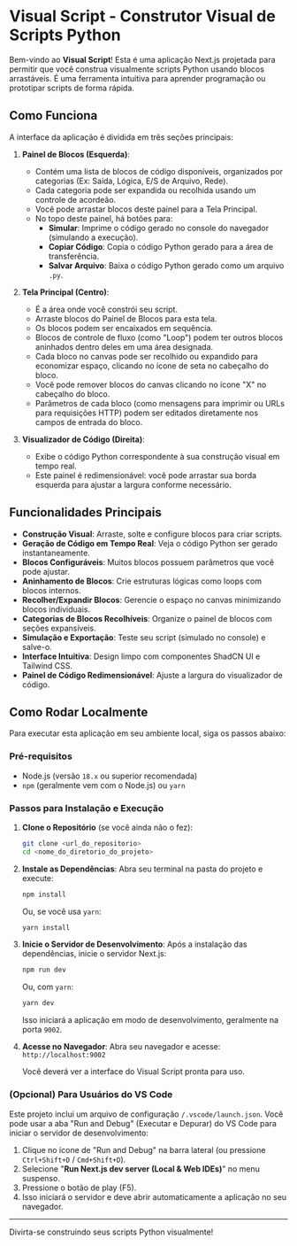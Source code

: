 # Visual Script - Construtor Visual de Scripts Python

Bem-vindo ao **Visual Script**! Esta é uma aplicação Next.js projetada para permitir que você construa visualmente scripts Python usando blocos arrastáveis. É uma ferramenta intuitiva para aprender programação ou prototipar scripts de forma rápida.

## Como Funciona

A interface da aplicação é dividida em três seções principais:

1.  **Painel de Blocos (Esquerda)**:
    *   Contém uma lista de blocos de código disponíveis, organizados por categorias (Ex: Saída, Lógica, E/S de Arquivo, Rede).
    *   Cada categoria pode ser expandida ou recolhida usando um controle de acordeão.
    *   Você pode arrastar blocos deste painel para a Tela Principal.
    *   No topo deste painel, há botões para:
        *   **Simular**: Imprime o código gerado no console do navegador (simulando a execução).
        *   **Copiar Código**: Copia o código Python gerado para a área de transferência.
        *   **Salvar Arquivo**: Baixa o código Python gerado como um arquivo `.py`.

2.  **Tela Principal (Centro)**:
    *   É a área onde você constrói seu script.
    *   Arraste blocos do Painel de Blocos para esta tela.
    *   Os blocos podem ser encaixados em sequência.
    *   Blocos de controle de fluxo (como "Loop") podem ter outros blocos aninhados dentro deles em uma área designada.
    *   Cada bloco no canvas pode ser recolhido ou expandido para economizar espaço, clicando no ícone de seta no cabeçalho do bloco.
    *   Você pode remover blocos do canvas clicando no ícone "X" no cabeçalho do bloco.
    *   Parâmetros de cada bloco (como mensagens para imprimir ou URLs para requisições HTTP) podem ser editados diretamente nos campos de entrada do bloco.

3.  **Visualizador de Código (Direita)**:
    *   Exibe o código Python correspondente à sua construção visual em tempo real.
    *   Este painel é redimensionável: você pode arrastar sua borda esquerda para ajustar a largura conforme necessário.

## Funcionalidades Principais

*   **Construção Visual**: Arraste, solte e configure blocos para criar scripts.
*   **Geração de Código em Tempo Real**: Veja o código Python ser gerado instantaneamente.
*   **Blocos Configuráveis**: Muitos blocos possuem parâmetros que você pode ajustar.
*   **Aninhamento de Blocos**: Crie estruturas lógicas como loops com blocos internos.
*   **Recolher/Expandir Blocos**: Gerencie o espaço no canvas minimizando blocos individuais.
*   **Categorias de Blocos Recolhíveis**: Organize o painel de blocos com seções expansíveis.
*   **Simulação e Exportação**: Teste seu script (simulado no console) e salve-o.
*   **Interface Intuitiva**: Design limpo com componentes ShadCN UI e Tailwind CSS.
*   **Painel de Código Redimensionável**: Ajuste a largura do visualizador de código.

## Como Rodar Localmente

Para executar esta aplicação em seu ambiente local, siga os passos abaixo:

### Pré-requisitos

*   Node.js (versão `18.x` ou superior recomendada)
*   `npm` (geralmente vem com o Node.js) ou `yarn`

### Passos para Instalação e Execução

1.  **Clone o Repositório** (se você ainda não o fez):
    ```bash
    git clone <url_do_repositorio>
    cd <nome_do_diretorio_do_projeto>
    ```

2.  **Instale as Dependências**:
    Abra seu terminal na pasta do projeto e execute:
    ```bash
    npm install
    ```
    Ou, se você usa `yarn`:
    ```bash
    yarn install
    ```

3.  **Inicie o Servidor de Desenvolvimento**:
    Após a instalação das dependências, inicie o servidor Next.js:
    ```bash
    npm run dev
    ```
    Ou, com `yarn`:
    ```bash
    yarn dev
    ```
    Isso iniciará a aplicação em modo de desenvolvimento, geralmente na porta `9002`.

4.  **Acesse no Navegador**:
    Abra seu navegador e acesse:
    `http://localhost:9002`

    Você deverá ver a interface do Visual Script pronta para uso.

### (Opcional) Para Usuários do VS Code

Este projeto inclui um arquivo de configuração `/.vscode/launch.json`. Você pode usar a aba "Run and Debug" (Executar e Depurar) do VS Code para iniciar o servidor de desenvolvimento:

1.  Clique no ícone de "Run and Debug" na barra lateral (ou pressione `Ctrl+Shift+D` / `Cmd+Shift+D`).
2.  Selecione "**Run Next.js dev server (Local & Web IDEs)**" no menu suspenso.
3.  Pressione o botão de play (F5).
4.  Isso iniciará o servidor e deve abrir automaticamente a aplicação no seu navegador.

---

Divirta-se construindo seus scripts Python visualmente!
